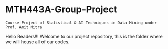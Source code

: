 # MTH443A-Group-Project
`Course Project of Statistical & AI Techniques in Data Mining under Prof. Amit Mitra`

Hello Readers!!! Welcome to our project repository, this is the folder where we will house all of our codes.
